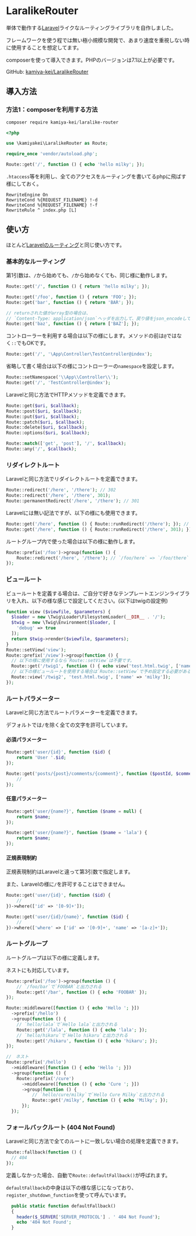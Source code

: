 # LaralikeRouter

単体で動作する[Laravel](http://laravel.jp/)ライクなルーティングライブラリを自作しました。

フレームワークを使う程では無い極小規模な開発で、あまり速度を重視しない時に使用することを想定してます。

composerを使って導入できます。PHPのバージョンは7.1以上が必要です。

GitHub:  [kamiya-kei/LaralikeRouter](https://github.com/kamiya-kei/LaralikeRouter)

## 導入方法

### 方法1：composerを利用する方法

```powershell
composer require kamiya-kei/laralike-router
```

```php
<?php

use \kamiyakei\LaralikeRouter as Route;

require_once 'vendor/autoload.php';

Route::get('/', function () { echo 'hello milky'; });
```

`.htaccess`等を利用し、全てのアクセスをルーティングを書いてるphpに飛ばす様にしておく。

```.htaccess
RewriteEngine On
RewriteCond %{REQUEST_FILENAME} !-d
RewriteCond %{REQUEST_FILENAME} !-f
RewriteRule ^ index.php [L]
```

## 使い方

ほとんど[Laravelのルーティング](https://readouble.com/laravel/7.x/ja/routing.html)と同じ使い方です。

### 基本的なルーティング

第1引数は、`/`から始めても、`/`から始めなくても、同じ様に動作します。

```php
Route::get('/', function () { return 'hello milky'; });

Route::get('/foo', function () { return 'FOO'; });
Route::get('bar', function () { return 'BAR'; });

// returnされた値がarray型の場合は、
// `Content-Type: application/json`ヘッダを出力して、戻り値をjson_encodeして出力します。
Route::get('baz', function () { return ['BAZ']; });
```

コントローラーを利用する場合は以下の様にします。メソッドの前は`@`ではなく`::`でもOKです。

```php
Route::get('/', '\App\Controller\TestController@index');
```

省略して書く場合は以下の様にコントローラーの`namespace`を設定します。

```php
Route::setNamespace('\\App\\Controller\\');
Route::get('/', 'TestController@index');
```

Laravelと同じ方法でHTTPメソッドを定義できます。

```php
Route::get($uri, $callback);
Route::post($uri, $callback);
Route::put($uri, $callback);
Route::patch($uri, $callback);
Route::delete($uri, $callback);
Route::options($uri, $callback);

Route::match(['get', 'post'], '/', $callback);
Route::any('/', $callback);
```

### リダイレクトルート

Laravelと同じ方法でリダイレクトルートを定義できます。

```php
Route::redirect('/here', '/there'); // 302
Route::redirect('/here', '/there', 301);
Route::permanentRedirect('/here', '/there'); // 301
```

Laravelには無い記法ですが、以下の様にも使用できます。

```php
Route::get('/here', function () { Route::runRedirect('/there'); }); // 302
Route::get('/here', function () { Route::runRedirect('/there', 301); });
```

ルートグループ内で使った場合は以下の様に動作します。

```php
Route::prefix('/foo')->group(function () {
	Route::redirect('/here', '/there'); // `/foo/here` => `/foo/there`
});
```

### ビュールート

ビュールートを定義する場合は、ご自分で好きなテンプレートエンジンライブラリを入れ、以下の様な感じで設定してください。(以下はtwigの設定例)

```php
function view ($viewfile, $parameters) {
  $loader = new \Twig\Loader\FilesystemLoader(__DIR__ . '/');
  $twig = new \Twig\Environment($loader, [
    'debug' => true
  ]);
  return $twig->render($viewfile, $parameters);
}
Route::setView('view');
Route::prefix('/view')->group(function () {
  // 以下の様に使用するなら`Route::setView`は不要です。
  Route::get('/twig1', function () { echo view('test.html.twig', ['name' => 'lala']); });
  // 以下の様ビュールートを使用する場合は`Route::setView`で予め設定する必要がある。
  Route::view('/twig2', 'test.html.twig', ['name' => 'milky']);
});
```

### ルートパラメーター

Laravelと同じ方法でルートパラメーターを定義できます。

デフォルトでは`/`を除く全ての文字を許可しています。

#### 必須パラメーター

```php
Route::get('user/{id}', function ($id) {
    return 'User '.$id;
});
```

```php
Route::get('posts/{post}/comments/{comment}', function ($postId, $commentId) {
    //
});
```

#### 任意パラメーター

```php
Route::get('user/{name?}', function ($name = null) {
    return $name;
});

Route::get('user/{name?}', function ($name = 'lala') {
    return $name;
});
```

#### 正規表現制約

正規表現制約はLaravelと違って第3引数で指定します。

また、Laravelの様に`/`を許可することはできません。

```php
Route::get('user/{id}', function ($id) {
    //
})->where(['id' => '[0-9]+']);

Route::get('user/{id}/{name}', function ($id) {
    //
})->where(['where' => ['id' => '[0-9]+', 'name' => '[a-z]+']);
```



### ルートグループ

ルートグループは以下の様に定義します。

ネストにも対応しています。

```php
Route::prefix('/foo')->group(function () {
    // `/foo/bar`で`FOOBAR`と出力される
	Route::get('/bar', function () { echo 'FOOBAR' });
});

Route::middleware([function () { echo 'Hello '; }])
  ->prefix('/hello')
  ->group(function () {
    // `hello/lala`で`Hello lala`と出力される
    Route::get('/lala', function () { echo 'lala'; });
    // `hello/hikaru`で`Hello hikaru`と出力される
    Route::get('/hikaru', function () { echo 'hikaru'; });
});

//　ネスト
Route::prefix('/hello')
  ->middleware([function () { echo 'Hello '; }])
  ->group(function () {
    Route::prefix('/cure')
      ->middleware([function () { echo 'Cure '; }])
      ->group(function () {
          // `hello/cure/milky`で`Hello Cure Milky`と出力される
          Route::get('/milky', function () { echo 'Milky'; });
      });
  });

```

### フォールバックルート (404 Not Found)

Laravelと同じ方法で全てのルートに一致しない場合の処理を定義できます。

```php
Route::fallback(function () {
  // 404
});
```

定義しなかった場合、自動で`Route::defaultFallback()`が呼ばれます。

`defaultFallback`の中身は以下の様な感じになっており、`register_shutdown_function`を使って呼んでいます。

```php
  public static function defaultFallback()
  {
    header($_SERVER['SERVER_PROTOCOL'] . ' 404 Not Found');
    echo '404 Not Found';
  }
```
